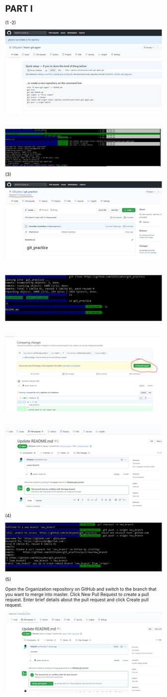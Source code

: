 # PART I

<div>(1 -2)</div>

![alt github-I-create-remote-repo](../snapshots/github-I-create-remote-repo.JPG)

<br/>

![alt github-I-create-remote-repo-push](../snapshots/github-I-create-remote-repo-push.JPG)

<div>(3)</div>

![alt github-I-create-remote-repo-fork](../snapshots/github-I-create-remote-repo-fork.JPG)

<br/>

![alt github-I-create-remote-repo-clone](../snapshots/github-I-create-remote-repo-clone.JPG)

<br/>

![alt github-I-create-remote-repo-create-pr](../snapshots/github-I-create-remote-repo-create-pr.JPG)

<br/>

![alt github-I-create-remote-repo-create-pr-done](../snapshots/github-I-create-remote-repo-create-pr-done.JPG)

<div>(4)</div>

![alt github-I-create-remote-repo-4](../snapshots/github-I-create-remote-repo-4.JPG)

<div>(5)</div>

<p>Open the Organization repository on GitHub and switch to the branch that you want to merge into master. Click New Pull Request to create a pull request. Enter brief details about the pull request and click Create pull request.</p>

![alt github-I-create-remote-repo-5](../snapshots/github-I-create-remote-repo-5.JPG)
